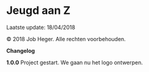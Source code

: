 # Jeugd aan Z

Laatste update: 18/04/2018

© 2018 Job Heger. Alle rechten voorbehouden.



**Changelog**

**1.0.0** Project gestart. We gaan nu het logo ontwerpen.